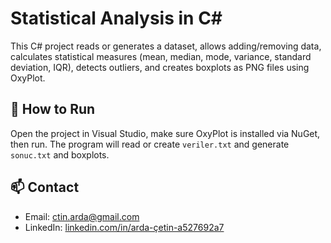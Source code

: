 # Statistical Analysis in C#

This C# project reads or generates a dataset, allows adding/removing data, calculates statistical measures (mean, median, mode, variance, standard deviation, IQR), detects outliers, and creates boxplots as PNG files using OxyPlot.

## 🚀 How to Run
Open the project in Visual Studio, make sure OxyPlot is installed via NuGet, then run. 
The program will read or create `veriler.txt` and generate `sonuc.txt` and boxplots.

## 📫 Contact
- Email: [ctin.arda@gmail.com](mailto:ctin.arda@gmail.com)
- LinkedIn: [linkedin.com/in/arda-çetin-a527692a7](https://www.linkedin.com/in/arda-%C3%A7etin-a527692a7/)
